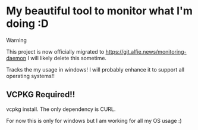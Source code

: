# My beautiful tool to monitor what I'm doing :D

> [!WARNING]
> This project is now officially migrated to https://git.alfie.news/monitoring-daemon
> I will likely delete this sometime.

Tracks the my usage in windows! I will probably enhance it to support all operating systems!!

## VCPKG Required!!

vcpkg install. The only dependency is CURL.

For now this is only for windows but I am working for all my OS usage :)
